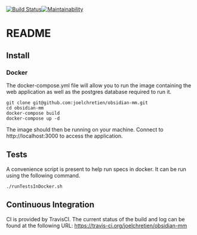 [![Build Status](https://travis-ci.org/joelchretien/obsidian-mm.svg?branch=master)](https://travis-ci.org/joelchretien/obsidian-mm)[![Maintainability](https://api.codeclimate.com/v1/badges/e1e6fce8e810198a0c3d/maintainability)](https://codeclimate.com/github/joelchretien/obsidian-mm/maintainability)

# README

## Install
### Docker
The docker-compose.yml file will allow you to run the image containing the web application as well as the postgres database required to run it.
```
git clone git@github.com:joelchretien/obsidian-mm.git
cd obsidian-mm
docker-compose build
docker-compose up -d
```
 
The image should then be running on your machine.  Connect to http://localhost:3000 to access the application.
 
## Tests
A convenience script is present to help run specs in docker.  It can be run using the following command.
```
./runTestsInDocker.sh
```
## Continuous Integration
CI is provided by TravisCI.  The current status of the build and log can be found at the following URL: https://travis-ci.org/joelchretien/obsidian-mm
 
 

